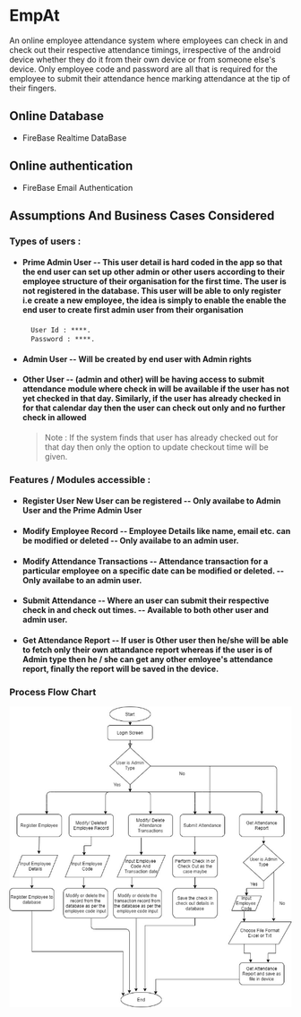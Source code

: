 # EmpAt

An online employee attendance system where employees can check in and check out their respective attendance timings,
irrespective of the android device whether they do it from their own device or from someone else's device.
Only employee code and password are all that is required for the employee to submit their attendance hence marking attendance at the tip of their fingers.

## Online Database
* FireBase Realtime DataBase
## Online authentication
* FireBase Email Authentication


## Assumptions And Business Cases Considered

### Types of users :

* #### Prime Admin User -- This user detail is hard coded in the app so that the end user can set up other admin or other users according to their employee structure of their organisation for the first time. The user is not registered in the database. This user will be able to only register i.e create a new employee, the idea is simply to enable the enable the end user to create first admin user from their organisation
		User Id : ****.
		Password : ****.
* #### Admin User -- Will be created by end user with Admin rights
* #### Other User -- (admin and other) will be having access to submit attendance module where check in will be available if the user has not yet checked in that day. Similarly, if the user has already checked in for that calendar day then the user can check out only and no further check in allowed

  > Note : If the system finds that user has already checked out for that day then only the option to update checkout time will be given.

### Features / Modules accessible :

* #### Register User New User can be registered -- Only availabe to Admin User and the Prime Admin User
* #### Modify Employee Record -- Employee Details like name, email etc. can be modified or deleted -- Only availabe to an admin user.
* #### Modify Attendance Transactions -- Attendance transaction for a particular employee on a specific date can be modified or deleted. --  Only availabe to an admin user.
* #### Submit Attendance -- Where an user can submit their respective check in and check out times. -- Available to both other user and admin user.
* #### Get Attendance Report -- If user is Other user then he/she will be able to fetch only their own attandance report whereas if the user is of Admin type then he / she can get any other emloyee's attendance report, finally the report will be saved in the device.

### Process Flow Chart


![solarized vim](https://github.com/Krishnendu0209/EmpAt/blob/master/Process_Flow_Chart.jpg)
